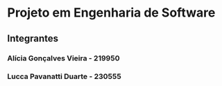 # Projeto em Engenharia de Software

## Integrantes

### Alícia Gonçalves Vieira - 219950
### Lucca Pavanatti Duarte - 230555
